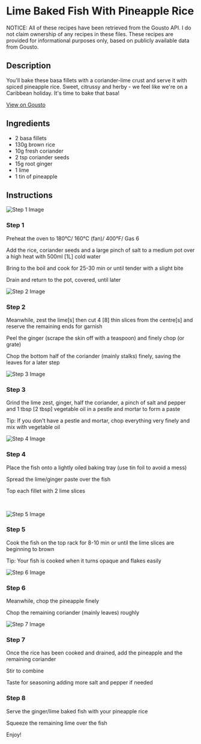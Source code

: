 # Lime Baked Fish With Pineapple Rice

NOTICE: All of these recipes have been retrieved from the Gousto API. I do not claim ownership of any recipes in these files. These recipes are provided for informational purposes only, based on publicly available data from Gousto.

## Description

You'll bake these basa fillets with a coriander-lime crust and serve it with spiced pineapple rice. Sweet, citrussy and herby - we feel like we're on a Caribbean holiday. It's time to bake that basa! 

[View on Gousto](https://www.gousto.co.uk/recipes/cookbook/lime-baked-fish-with-pineapple-rice)

## Ingredients

- 2 basa fillets
- 130g brown rice
- 10g fresh coriander
- 2 tsp coriander seeds
- 15g root ginger
- 1 lime 
- 1 tin of pineapple

## Instructions

![Step 1 Image](https://production-media.gousto.co.uk/cms/recipe-step-image/580.-step-1-x200.jpg)

### Step 1

Preheat the oven to 180&deg;C/ 160&deg;C (fan)/ 400&deg;F/ Gas 6


Add the rice, coriander seeds and a large pinch of salt to a medium pot over a high heat with 500ml <span class="text-danger">[1L]</span> cold water


Bring to the boil and cook for 25-30 min or until tender with a slight bite


Drain and return to the pot, covered, until&nbsp;later

![Step 2 Image](https://production-media.gousto.co.uk/cms/recipe-step-image/580.-step-2-x200.jpg)

### Step 2

Meanwhile, zest the lime<span class="text-danger">[s]</span> then cut 4<span class="text-danger"> [8]</span> thin slices from the centre<span class="text-danger">[s]</span> and reserve the remaining ends for garnish&nbsp;


Peel the ginger (scrape the skin off with a teaspoon) and finely chop (or grate)


Chop the bottom half of the coriander (mainly stalks)&nbsp;finely, saving the leaves for a later step

![Step 3 Image](https://production-media.gousto.co.uk/cms/recipe-step-image/580.-step-3-x200.jpg)

### Step 3

Grind the lime zest, ginger, half the coriander,&nbsp;a pinch of salt and pepper and 1 tbsp <span class="text-danger">[2 tbsp]</span> vegetable oil&nbsp;in a pestle and mortar to form a paste


Tip: If you don't have a pestle and mortar, chop everything&nbsp;very finely and mix with vegetable oil

![Step 4 Image](https://production-media.gousto.co.uk/cms/recipe-step-image/580.-step-4-x200.jpg)

### Step 4

Place the fish onto a lightly oiled baking tray (use tin foil to avoid a mess)


Spread the&nbsp;lime/ginger paste&nbsp;over the fish


Top each fillet with 2&nbsp;lime slices


&nbsp;

![Step 5 Image](https://production-media.gousto.co.uk/cms/recipe-step-image/580.-step-5-x200.jpg)

### Step 5

Cook the fish on the top rack for 8-10 min or until the lime slices are beginning to brown


Tip: Your fish is cooked when it turns opaque and flakes easily

![Step 6 Image](https://production-media.gousto.co.uk/cms/recipe-step-image/580.-step-6-x200.jpg)

### Step 6

Meanwhile, chop&nbsp;the pineapple finely


Chop the remaining coriander (mainly leaves) roughly

![Step 7 Image](https://production-media.gousto.co.uk/cms/recipe-step-image/580.-step-7-x200.jpg)

### Step 7

Once the rice has been cooked and drained, add the pineapple and the remaining coriander


Stir to combine


Taste for seasoning adding more salt and pepper if needed

### Step 8

Serve&nbsp;the ginger/lime baked fish with your pineapple rice


Squeeze the remaining lime over the fish


Enjoy!


